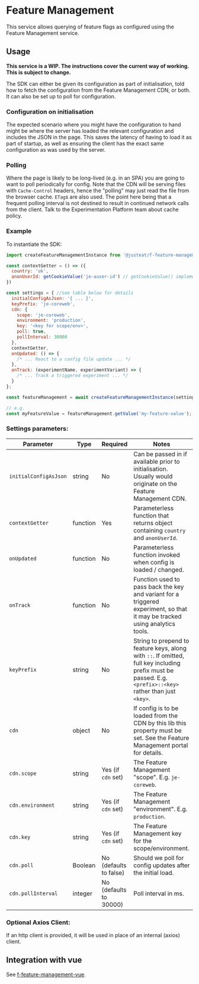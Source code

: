 # Feature Management

This service allows querying of feature flags as configured using the Feature Management service.

## Usage

**This service is a WIP. The instructions cover the current way of working. This is subject to change.**

The SDK can either be given its configuration as part of initialisation, told how to fetch the configuration from the Feature Management CDN, or both.  It can also be set up to poll for configuration.

### Configuration on initialisation

The expected scenario where you might have the configuration to hand might be where the server has loaded the relevant configuration and includes the JSON in the page.  This saves the latency of having to load it as part of startup, as well as ensuring the client has the exact same configuration as was used by the server.

### Polling

Where the page is likely to be long-lived (e.g. in an SPA) you are going to want to poll periodically for config. Note that the CDN will be serving files with `Cache-Control` headers, hence the "polling" may just read the file from the browser cache.  `ETag`s are also used.  The point here being that a frequent polling interval is not destined to result in continued network calls from the client.  Talk to the Experimentation Platform team about cache policy.

### Example

To instantiate the SDK:

```javascript
import createFeatureManagementInstance from '@justeat/f-feature-management';

const contextGetter = () => ({
  country: 'uk',
  anonUserId: getCookieValue('je-auser-id') // getCookieValue() implementation to be provided by integrator
})

const settings = { //see table below for details
  initialConfigAsJson: '{ ... }',
  keyPrefix: 'je-coreweb',
  cdn: {
    scope: 'je-coreweb',
    environment: 'production',
    key: '<key for scope/env>',
    poll: true,
    pollInterval: 30000
  },  
  contextGetter,
  onUpdated: () => { 
    /* ... React to a config file update ... */ 
  },
  onTrack: (experimentName, experimentVariant) => { 
    /* ... Track a triggered experiment ... */ 
  }
};

const featureManagement = await createFeatureManagementInstance(settings, optionalhttpClient);

// e.g.
const myFeatureValue = featureManagement.getValue('my-feature-value');
```

### Settings parameters:

|Parameter|Type|Required|Notes|
|--|--|--|--|
|`initialConfigAsJson`|string|No|Can be passed in if available prior to initialisation. Usually would originate on the Feature Management CDN.|
|`contextGetter`|function|Yes|Parameterless function that returns object containing `country` and `anonUserId`.|
|`onUpdated`|function|No|Parameterless function invoked when config is loaded / changed.|
|`onTrack`|function|No|Function used to pass back the key and variant for a triggered experiment, so that it may be tracked using analytics tools.|
|`keyPrefix`|string|No|String to prepend to feature keys, along with `::`.  If omitted, full key including prefix must be passed.  E.g. `<prefix>::<key>` rather than just `<key>`.|
|`cdn`|object|No|If config is to be loaded from the CDN by this lib this property must be set. See the Feature Management portal for details.|
|`cdn.scope`|string|Yes (if `cdn` set)|The Feature Management "scope". E.g. `je-coreweb`.|
|`cdn.environment`|string|Yes (if `cdn` set)|The Feature Management "environment". E.g. `production`.|
|`cdn.key`|string|Yes (if `cdn` set)|The Feature Management key for the scope/environment.|
|`cdn.poll`|Boolean|No (defaults to false)|Should we poll for config updates after the initial load.|
|`cdn.pollInterval`|integer|No (defaults to 30000)|Poll interval in ms.|

### Optional Axios Client:

If an http client is provided, it will be used in place of an internal (axios) client.

## Integration with vue

See [f-feature-management-vue](../f-feature-management-vue).